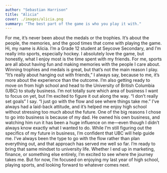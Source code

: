 ```yaml
---
author: "Sebastian Harrison"
title: "Alicia"
cover: ./images/alicia.png
summary: "The best part of the game is who you play it with."
---
```


For me, it’s never been about the medals or the trophies. It’s about the people, the
memories, and the good times that come with playing the game.
Hi, my name is Alicia. I’m a Grade 12 student at Seycove Secondary, and I’m really into
sports, especially hockey. I absolutely love the game, but honestly, what I enjoy most is
the time spent with my friends. For me, sports are all about having fun and making
memories with the people I care about. Winning trophies and medals is great, but that’s
not the main reason I play. “It’s really about hanging out with friends,” I always say,
because to me, it’s more about the experience than the outcome.
I’m also getting ready to move on from high school and head to the University of British
Columbia (UBC) to study business. I’m not totally sure which area of business I want to
focus on yet, but I’m excited to figure it out along the way. “I don’t really set goals” I
say. “I just go with the flow and see where things take me.” I’ve always had a laid-back
attitude, and it’s helped me enjoy high school without stressing too much about the
future.
One of the big reasons I chose to go into business is because of my dad. He owned his
own business, and watching him run it has been a huge influence on me—even though
I didn’t always know exactly what I wanted to do.
While I’m still figuring out the specifics of my future in business, I’m confident that UBC
will help guide me. I’ve always been the type to go with the flow rather than plan
everything out, and that approach has served me well so far. I’m ready to bring that
same mindset to university life.
Whether I end up in marketing, finance, or something else entirely, I’m excited to see
where the journey takes me. But for now, I’m focused on enjoying my last year of high
school, playing sports, and looking forward to whatever comes next.